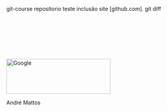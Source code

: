 git-course
repositorio teste
inclusão site [github.com].
git diff
<html>
    <head>
    <img alt="Google" height="92" id="hplogo" src="/images/branding/googlelogo/2x/googlelogo_color_272x92dp.png" srcset="/images/branding/googlelogo/1x/googlelogo_color_272x92dp.png 1x, /images/branding/googlelogo/2x/googlelogo_color_272x92dp.png 2x" style="padding-top:109px" width="272" onload="typeof google==='object'&amp;&amp;google.aft&amp;&amp;google.aft(this)" data-atf="1" data-iml="1571954720384">
    </head>
    <body>
        <p>André Mattos</p>
    </body>
</html>

